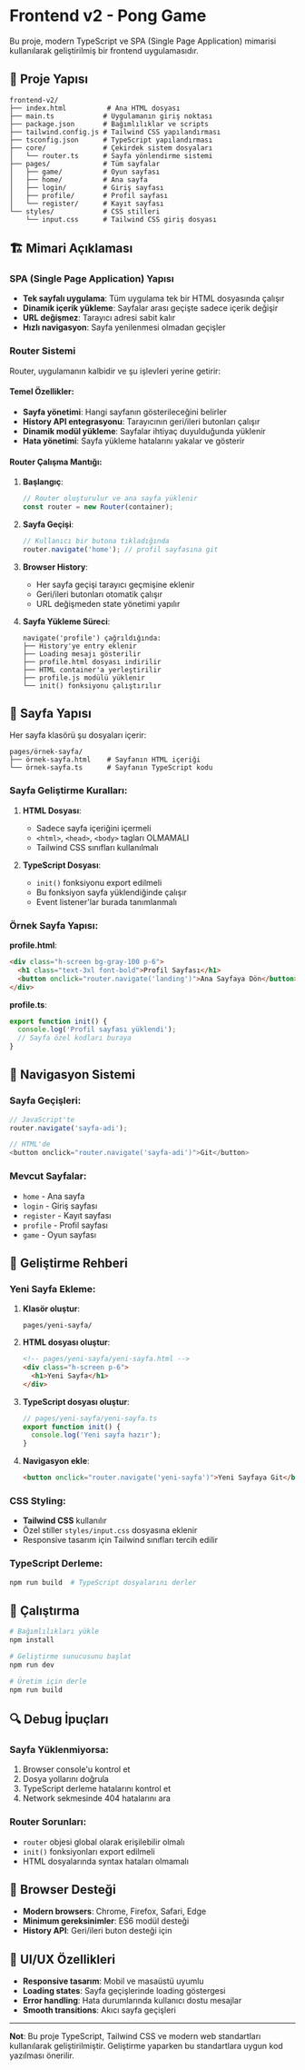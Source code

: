 # Frontend v2 - Pong Game

Bu proje, modern TypeScript ve SPA (Single Page Application) mimarisi kullanılarak geliştirilmiş bir frontend uygulamasıdır.

## 📁 Proje Yapısı

```
frontend-v2/
├── index.html          # Ana HTML dosyası
├── main.ts            # Uygulamanın giriş noktası
├── package.json       # Bağımlılıklar ve scripts
├── tailwind.config.js # Tailwind CSS yapılandırması
├── tsconfig.json      # TypeScript yapılandırması
├── core/              # Çekirdek sistem dosyaları
│   └── router.ts      # Sayfa yönlendirme sistemi
├── pages/             # Tüm sayfalar
│   ├── game/          # Oyun sayfası
│   ├── home/          # Ana sayfa
│   ├── login/         # Giriş sayfası
│   ├── profile/       # Profil sayfası
│   └── register/      # Kayıt sayfası
└── styles/            # CSS stilleri
    └── input.css      # Tailwind CSS giriş dosyası
```

## 🏗️ Mimari Açıklaması

### SPA (Single Page Application) Yapısı
- **Tek sayfalı uygulama**: Tüm uygulama tek bir HTML dosyasında çalışır
- **Dinamik içerik yükleme**: Sayfalar arası geçişte sadece içerik değişir
- **URL değişmez**: Tarayıcı adresi sabit kalır
- **Hızlı navigasyon**: Sayfa yenilenmesi olmadan geçişler

### Router Sistemi
Router, uygulamanın kalbidir ve şu işlevleri yerine getirir:

#### Temel Özellikler:
- **Sayfa yönetimi**: Hangi sayfanın gösterileceğini belirler
- **History API entegrasyonu**: Tarayıcının geri/ileri butonları çalışır
- **Dinamik modül yükleme**: Sayfalar ihtiyaç duyulduğunda yüklenir
- **Hata yönetimi**: Sayfa yükleme hatalarını yakalar ve gösterir

#### Router Çalışma Mantığı:

1. **Başlangıç**:
   ```typescript
   // Router oluşturulur ve ana sayfa yüklenir
   const router = new Router(container);
   ```

2. **Sayfa Geçişi**:
   ```typescript
   // Kullanıcı bir butona tıkladığında
   router.navigate('home'); // profil sayfasına git
   ```

3. **Browser History**:
   - Her sayfa geçişi tarayıcı geçmişine eklenir
   - Geri/ileri butonları otomatik çalışır
   - URL değişmeden state yönetimi yapılır

4. **Sayfa Yükleme Süreci**:
   ```
   navigate('profile') çağrıldığında:
   ├── History'ye entry eklenir
   ├── Loading mesajı gösterilir
   ├── profile.html dosyası indirilir
   ├── HTML container'a yerleştirilir
   ├── profile.js modülü yüklenir
   └── init() fonksiyonu çalıştırılır
   ```

## 📄 Sayfa Yapısı

Her sayfa klasörü şu dosyaları içerir:

```
pages/örnek-sayfa/
├── örnek-sayfa.html    # Sayfanın HTML içeriği
└── örnek-sayfa.ts      # Sayfanın TypeScript kodu
```

### Sayfa Geliştirme Kuralları:

1. **HTML Dosyası**:
   - Sadece sayfa içeriğini içermeli
   - `<html>`, `<head>`, `<body>` tagları OLMAMALI
   - Tailwind CSS sınıfları kullanılmalı

2. **TypeScript Dosyası**:
   - `init()` fonksiyonu export edilmeli
   - Bu fonksiyon sayfa yüklendiğinde çalışır
   - Event listener'lar burada tanımlanmalı

### Örnek Sayfa Yapısı:

**profile.html**:
```html
<div class="h-screen bg-gray-100 p-6">
  <h1 class="text-3xl font-bold">Profil Sayfası</h1>
  <button onclick="router.navigate('landing')">Ana Sayfaya Dön</button>
</div>
```

**profile.ts**:
```typescript
export function init() {
  console.log('Profil sayfası yüklendi');
  // Sayfa özel kodları buraya
}
```

## 🎯 Navigasyon Sistemi

### Sayfa Geçişleri:
```typescript
// JavaScript'te
router.navigate('sayfa-adi');

// HTML'de
<button onclick="router.navigate('sayfa-adi')">Git</button>
```

### Mevcut Sayfalar:
- `home` - Ana sayfa
- `login` - Giriş sayfası  
- `register` - Kayıt sayfası
- `profile` - Profil sayfası
- `game` - Oyun sayfası

## 🔧 Geliştirme Rehberi

### Yeni Sayfa Ekleme:

1. **Klasör oluştur**:
   ```
   pages/yeni-sayfa/
   ```

2. **HTML dosyası oluştur**:
   ```html
   <!-- pages/yeni-sayfa/yeni-sayfa.html -->
   <div class="h-screen p-6">
     <h1>Yeni Sayfa</h1>
   </div>
   ```

3. **TypeScript dosyası oluştur**:
   ```typescript
   // pages/yeni-sayfa/yeni-sayfa.ts
   export function init() {
     console.log('Yeni sayfa hazır');
   }
   ```

4. **Navigasyon ekle**:
   ```html
   <button onclick="router.navigate('yeni-sayfa')">Yeni Sayfaya Git</button>
   ```

### CSS Styling:
- **Tailwind CSS** kullanılır
- Özel stiller `styles/input.css` dosyasına eklenir
- Responsive tasarım için Tailwind sınıfları tercih edilir

### TypeScript Derleme:
```bash
npm run build  # TypeScript dosyalarını derler
```

## 🚀 Çalıştırma

```bash
# Bağımlılıkları yükle
npm install

# Geliştirme sunucusunu başlat
npm run dev

# Üretim için derle
npm run build
```

## 🔍 Debug İpuçları

### Sayfa Yüklenmiyorsa:
1. Browser console'u kontrol et
2. Dosya yollarını doğrula
3. TypeScript derleme hatalarını kontrol et
4. Network sekmesinde 404 hatalarını ara

### Router Sorunları:
- `router` objesi global olarak erişilebilir olmalı
- `init()` fonksiyonları export edilmeli
- HTML dosyalarında syntax hataları olmamalı

## 📱 Browser Desteği

- **Modern browsers**: Chrome, Firefox, Safari, Edge
- **Minimum gereksinimler**: ES6 modül desteği
- **History API**: Geri/ileri buton desteği için

## 🎨 UI/UX Özellikleri

- **Responsive tasarım**: Mobil ve masaüstü uyumlu
- **Loading states**: Sayfa geçişlerinde loading göstergesi
- **Error handling**: Hata durumlarında kullanıcı dostu mesajlar
- **Smooth transitions**: Akıcı sayfa geçişleri

---

**Not**: Bu proje TypeScript, Tailwind CSS ve modern web standartları kullanılarak geliştirilmiştir. Geliştirme yaparken bu standartlara uygun kod yazılması önerilir.